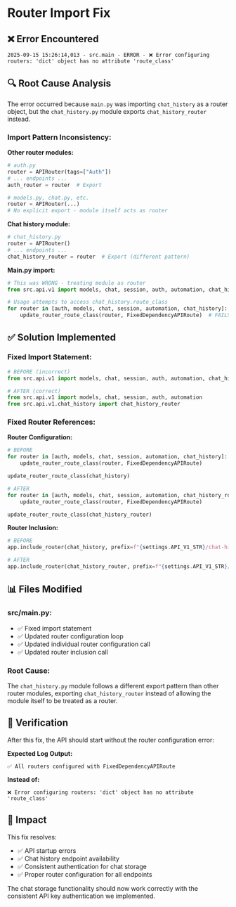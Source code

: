 # Router Import Fix

## ❌ **Error Encountered**

```
2025-09-15 15:26:14,013 - src.main - ERROR - ❌ Error configuring routers: 'dict' object has no attribute 'route_class'
```

## 🔍 **Root Cause Analysis**

The error occurred because `main.py` was importing `chat_history` as a router object, but the `chat_history.py` module exports `chat_history_router` instead.

### **Import Pattern Inconsistency:**

**Other router modules:**
```python
# auth.py
router = APIRouter(tags=["Auth"])
# ... endpoints ...
auth_router = router  # Export

# models.py, chat.py, etc.
router = APIRouter(...)
# No explicit export - module itself acts as router
```

**Chat history module:**
```python
# chat_history.py
router = APIRouter()
# ... endpoints ...
chat_history_router = router  # Export (different pattern)
```

**Main.py import:**
```python
# This was WRONG - treating module as router
from src.api.v1 import models, chat, session, auth, automation, chat_history

# Usage attempts to access chat_history.route_class
for router in [auth, models, chat, session, automation, chat_history]:
    update_router_route_class(router, FixedDependencyAPIRoute)  # FAILS HERE
```

## ✅ **Solution Implemented**

### **Fixed Import Statement:**
```python
# BEFORE (incorrect)
from src.api.v1 import models, chat, session, auth, automation, chat_history

# AFTER (correct)
from src.api.v1 import models, chat, session, auth, automation
from src.api.v1.chat_history import chat_history_router
```

### **Fixed Router References:**

**Router Configuration:**
```python
# BEFORE
for router in [auth, models, chat, session, automation, chat_history]:
    update_router_route_class(router, FixedDependencyAPIRoute)

update_router_route_class(chat_history)

# AFTER
for router in [auth, models, chat, session, automation, chat_history_router]:
    update_router_route_class(router, FixedDependencyAPIRoute)

update_router_route_class(chat_history_router)
```

**Router Inclusion:**
```python
# BEFORE
app.include_router(chat_history, prefix=f"{settings.API_V1_STR}/chat-history")

# AFTER
app.include_router(chat_history_router, prefix=f"{settings.API_V1_STR}/chat-history")
```

## 📊 **Files Modified**

### **src/main.py:**
- ✅ Fixed import statement
- ✅ Updated router configuration loop
- ✅ Updated individual router configuration call
- ✅ Updated router inclusion call

### **Root Cause:**
The `chat_history.py` module follows a different export pattern than other router modules, exporting `chat_history_router` instead of allowing the module itself to be treated as a router.

## 🧪 **Verification**

After this fix, the API should start without the router configuration error:

**Expected Log Output:**
```
✅ All routers configured with FixedDependencyAPIRoute
```

**Instead of:**
```
❌ Error configuring routers: 'dict' object has no attribute 'route_class'
```

## 🎯 **Impact**

This fix resolves:
- ✅ API startup errors
- ✅ Chat history endpoint availability
- ✅ Consistent authentication for chat storage
- ✅ Proper router configuration for all endpoints

The chat storage functionality should now work correctly with the consistent API key authentication we implemented.
